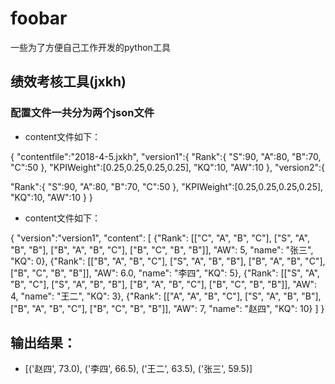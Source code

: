 # foobar

一些为了方便自己工作开发的python工具

## 绩效考核工具(jxkh)

### 配置文件一共分为两个json文件
- content文件如下：
        
{
"contentfile":"2018-4-5.jxkh",
"version1":{
"Rank":{
"S":90,
"A":80,
"B":70,
"C":50
},
"KPIWeight":[0.25,0.25,0.25,0.25],
"KQ":10,
"AW":10
},
"version2":{

"Rank":{
"S":90,
"A":80,
"B":70,
"C":50
},
"KPIWeight":[0.25,0.25,0.25,0.25],
"KQ":10,
"AW":10
}
}
        

- content文件如下：

        
{
"version":"version1",
"content":
[
{"Rank": [["C", "A", "B", "C"], ["S", "A", "B", "B"], ["B", "A", "B", "C"], ["B", "C", "B", "B"]], "AW": 5, "name": "张三", "KQ": 0},
{"Rank": [["B", "A", "B", "C"], ["S", "A", "B", "B"], ["B", "A", "B", "C"], ["B", "C", "B", "B"]], "AW": 6.0, "name": "李四", "KQ": 5},
{"Rank": [["S", "A", "B", "C"], ["S", "A", "B", "B"], ["B", "A", "B", "C"], ["B", "C", "B", "B"]], "AW": 4, "name": "王二", "KQ": 3},
{"Rank": [["A", "A", "B", "C"], ["S", "A", "B", "B"], ["B", "A", "B", "C"], ["B", "C", "B", "B"]], "AW": 7, "name": "赵四", "KQ": 10}
]
}

## 输出结果：
- [('赵四', 73.0), ('李四', 66.5), ('王二', 63.5), ('张三', 59.5)]
